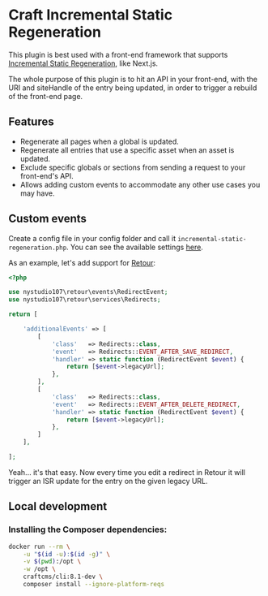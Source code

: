 # Craft Incremental Static Regeneration

This plugin is best used with a front-end framework that supports [Incremental Static Regeneration](https://nextjs.org/docs/basic-features/data-fetching/incremental-static-regeneration), like Next.js.

The whole purpose of this plugin is to hit an API in your front-end, with the URI and siteHandle of the entry being updated, in order to trigger a rebuild of the front-end page.

## Features

- Regenerate all pages when a global is updated.
- Regenerate all entries that use a specific asset when an asset is updated.
- Exclude specific globals or sections from sending a request to your front-end's API.
- Allows adding custom events to accommodate any other use cases you may have.

## Custom events

Create a config file in your config folder and call it `incremental-static-regeneration.php`. You can see the available settings [here](https://github.com/everyday-as/craft-incremental-static-regeneration/blob/main/src/config.php).

As an example, let's add support for [Retour](https://plugins.craftcms.com/retour):

```php
<?php

use nystudio107\retour\events\RedirectEvent;
use nystudio107\retour\services\Redirects;

return [

    'additionalEvents' => [
        [
            'class'   => Redirects::class,
            'event'   => Redirects::EVENT_AFTER_SAVE_REDIRECT,
            'handler' => static function (RedirectEvent $event) {
                return [$event->legacyUrl];
            },
        ],
        [
            'class'   => Redirects::class,
            'event'   => Redirects::EVENT_AFTER_DELETE_REDIRECT,
            'handler' => static function (RedirectEvent $event) {
                return [$event->legacyUrl];
            },
        ]
    ],

];
```

Yeah... it's that easy. Now every time you edit a redirect in Retour it will trigger an ISR update for the entry on the given legacy URL.

## Local development

### Installing the Composer dependencies:

```bash
docker run --rm \
    -u "$(id -u):$(id -g)" \
    -v $(pwd):/opt \
    -w /opt \
    craftcms/cli:8.1-dev \
    composer install --ignore-platform-reqs
```